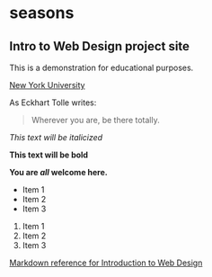 # seasons
## Intro to Web Design project site

This is a demonstration for educational purposes.

[New York University](https://www.nyu.edu/)

As Eckhart Tolle writes:

> Wherever you  are, be there totally.

*This text will be italicized*

**This text will be bold**

**You are _all_ welcome here.**

* Item 1
* Item 2
* Item 3

1. Item 1
2. Item 2
3. Item 3

[Markdown reference for Introduction to Web Design](https://cs.nyu.edu/courses/fall19/CSCI-UA.0004-004/)
